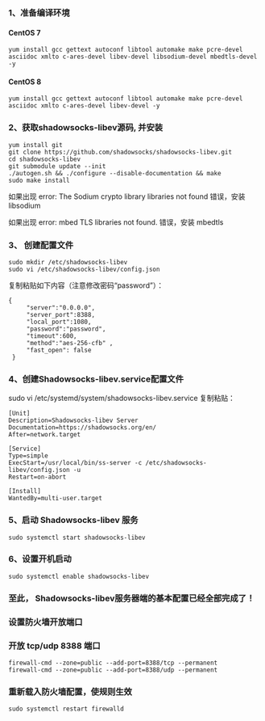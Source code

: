 ### 1、准备编译环境
#### CentOS 7
```
yum install gcc gettext autoconf libtool automake make pcre-devel asciidoc xmlto c-ares-devel libev-devel libsodium-devel mbedtls-devel -y
```
#### CentOS 8
```
yum install gcc gettext autoconf libtool automake make pcre-devel asciidoc xmlto c-ares-devel libev-devel -y
```
### 2、获取shadowsocks-libev源码, 并安装
```
yum install git
git clone https://github.com/shadowsocks/shadowsocks-libev.git
cd shadowsocks-libev
git submodule update --init
./autogen.sh && ./configure --disable-documentation && make
sudo make install
```
如果出现 error: The Sodium crypto library libraries not found 错误，安装 libsodium

如果出现 error: mbed TLS libraries not found. 错误，安装 mbedtls

### 3、 创建配置文件
```
sudo mkdir /etc/shadowsocks-libev
sudo vi /etc/shadowsocks-libev/config.json
```
复制粘贴如下内容（注意修改密码“password”）：
```
{
     "server":"0.0.0.0",
     "server_port":8388,
     "local_port":1080,
     "password":"password",
     "timeout":600,
     "method":"aes-256-cfb" ,
     "fast_open": false
 }
 ```
### 4、创建Shadowsocks-libev.service配置文件
sudo vi /etc/systemd/system/shadowsocks-libev.service
复制粘贴：
```
[Unit]
Description=Shadowsocks-libev Server
Documentation=https://shadowsocks.org/en/
After=network.target

[Service]
Type=simple
ExecStart=/usr/local/bin/ss-server -c /etc/shadowsocks-libev/config.json -u
Restart=on-abort

[Install]
WantedBy=multi-user.target
```
### 5、启动 Shadowsocks-libev 服务
```
sudo systemctl start shadowsocks-libev
```
### 6、设置开机启动
```
sudo systemctl enable shadowsocks-libev
```
### 至此， Shadowsocks-libev服务器端的基本配置已经全部完成了！

### 设置防火墙开放端口
### 开放 tcp/udp 8388 端口
```
firewall-cmd --zone=public --add-port=8388/tcp --permanent
firewall-cmd --zone=public --add-port=8388/udp --permanent
```
### 重新载入防火墙配置，使规则生效
```
sudo systemctl restart firewalld
```
